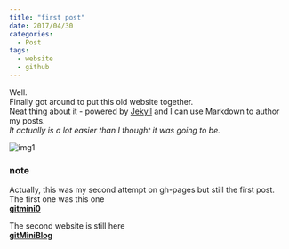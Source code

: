 ```yaml
---
title: "first post"
date: 2017/04/30
categories:
  - Post
tags:
  - website
  - github
---
```


[img1]: http://iboogeek.com/958-thickbox_square_zen/akira-tao-pai-pai.jpg

Well.   
Finally got around to put this old website together.    
Neat thing about it - powered by [Jekyll](http://jekyllrb.com) and I can use Markdown to author my posts.   
*It actually is a lot easier than I thought it was going to be.*

![img1]

### note
Actually, this was my second attempt on gh-pages but still the first post.  
The first one was this one   
**[gitmini0](https://nicolasdb.github.io/gitmini0)**  

The second website is still here  
**[gitMiniBlog](https://nicolasdb.github.io/gitMiniBlog)** 
